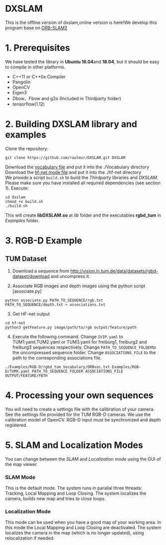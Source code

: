 # DXSLAM
This is the offline version of dxslam,online version is here!We develop this program base on [ORB-SLAM2](https://github.com/raulmur/ORB_SLAM2)

# 1. Prerequisites
We have tested the library in **Ubuntu 16.04**and **18.04**, but it should be easy to compile in other platforms.
* C++11 or C++0x Compiler
* Pangolin
* OpenCV
* Eigen3
* Dbow、Fbow and g2o (Included in Thirdparty folder)
* tensorflow(1.12)
# 2. Building DXSLAM library and examples
Clone the repository:
```
git clone https://github.com/raulmur/DXSLAM.git DXSLAM
```
Download the [vocabulary file](https://github.com/ivipsourcecode/DX-SLAM/releases/download/1.0.0/DXSLAM.tar.xz) and put it into the ./Vocabulary directory  
Download the [hf-net mode file](https://github.com/ivipsourcecode/DX-SLAM/releases/download/1.0.0/model.tar.xz) and put it into the ./hf-net directory  
We provide a script `build.sh` to build the *Thirdparty* libraries and *DXSLAM*. Please make sure you have installed all required dependencies (see section 1). Execute:
```
cd dxslam
chmod +x build.sh
./build.sh
```

This will create **libDXSLAM.so**  at *lib* folder and the executables **rgbd_tum** in *Examples* folder.

# 3. RGB-D Example

## TUM Dataset

1. Download a sequence from http://vision.in.tum.de/data/datasets/rgbd-dataset/download and uncompress it.

2. Associate RGB images and depth images using the python script [associate.py]

  ```
  python associate.py PATH_TO_SEQUENCE/rgb.txt PATH_TO_SEQUENCE/depth.txt > associations.txt
  ```
3. Get HF-net output
  ```
  cd hf-net
  python3 getFeature.py image/path/to/rgb output/feature/path
  ```
    
4. Execute the following command. Change `IVIP.yaml` to TUM1.yaml,TUM2.yaml or TUM3.yaml for freiburg1, freiburg2 and freiburg3 sequences respectively. Change `PATH_TO_SEQUENCE_FOLDER`to the uncompressed sequence folder. Change `ASSOCIATIONS_FILE` to the path to the corresponding associations file.
  ```
  ./Examples/RGB-D/rgbd_tum Vocabulary/ORBvoc.txt Examples/RGB-D/TUMX.yaml PATH_TO_SEQUENCE_FOLDER ASSOCIATIONS_FILE OUTPUT/FEATURE/PATH
  ```
  
# 4. Processing your own sequences
You will need to create a settings file with the calibration of your camera. See the settings file provided for the TUM  RGB-D cameras. We use the calibration model of OpenCV. RGB-D input must be synchronized and depth registered.

# 5. SLAM and Localization Modes
You can change between the *SLAM* and *Localization mode* using the GUI of the map viewer.

### SLAM Mode
This is the default mode. The system runs in parallal three threads: Tracking, Local Mapping and Loop Closing. The system localizes the camera, builds new map and tries to close loops.

### Localization Mode
This mode can be used when you have a good map of your working area. In this mode the Local Mapping and Loop Closing are deactivated. The system localizes the camera in the map (which is no longer updated), using relocalization if needed. 

